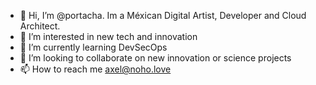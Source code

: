 - 👋 Hi, I’m @portacha. Im a Méxican Digital Artist, Developer and Cloud Architect.
- 👀 I’m interested in new tech and innovation
- 🌱 I’m currently learning DevSecOps 
- 💞️ I’m looking to collaborate on new innovation or science projects
- 📫 How to reach me axel@noho.love

<!---
portacha/portacha is a ✨ special ✨ repository because its `README.md` (this file) appears on your GitHub profile.
You can click the Preview link to take a look at your changes.
--->
